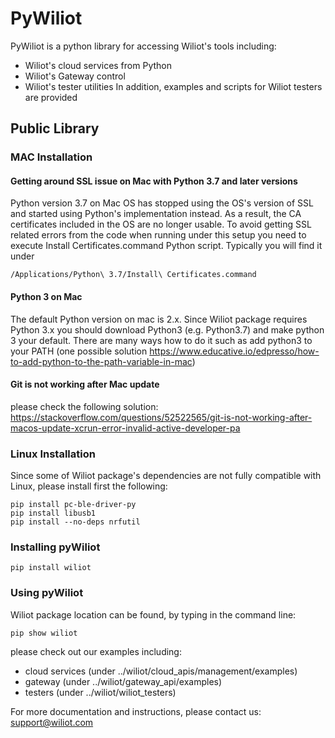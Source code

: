 # PyWiliot #

PyWiliot is a python library for accessing Wiliot's tools including:
* Wiliot's cloud services from Python
* Wiliot's Gateway control
* Wiliot's tester utilities
In addition, examples and scripts for Wiliot testers are provided

## Public Library

### MAC Installation
#### Getting around SSL issue on Mac with Python 3.7 and later versions

Python version 3.7 on Mac OS has stopped using the OS's version of SSL and started using Python's implementation instead. As a result, the CA
certificates included in the OS are no longer usable. To avoid getting SSL related errors from the code when running under this setup you need
to execute Install Certificates.command Python script. Typically you will find it under
~~~~
/Applications/Python\ 3.7/Install\ Certificates.command
~~~~

#### Python 3 on Mac
The default Python version on mac is 2.x. Since Wiliot package requires Python 3.x you should download Python3 
(e.g.  Python3.7) and make python 3 your default.
There are many ways how to do it such as add python3 to your PATH (one possible solution https://www.educative.io/edpresso/how-to-add-python-to-the-path-variable-in-mac) 

#### Git is not working after Mac update
please check the following solution:
https://stackoverflow.com/questions/52522565/git-is-not-working-after-macos-update-xcrun-error-invalid-active-developer-pa

### Linux Installation
Since some of Wiliot package's dependencies are not fully compatible with Linux, please install first the following:
````commandline
pip install pc-ble-driver-py
pip install libusb1
pip install --no-deps nrfutil 
````


### Installing pyWiliot
````commandline
pip install wiliot
````

### Using pyWiliot
Wiliot package location can be found, by typing in the command line:
````commandline
pip show wiliot
````
please check out our examples including:
* cloud services (under ../wiliot/cloud_apis/management/examples)
* gateway (under ../wiliot/gateway_api/examples)
* testers (under ../wiliot/wiliot_testers)

For more documentation and instructions, please contact us: support@wiliot.com
